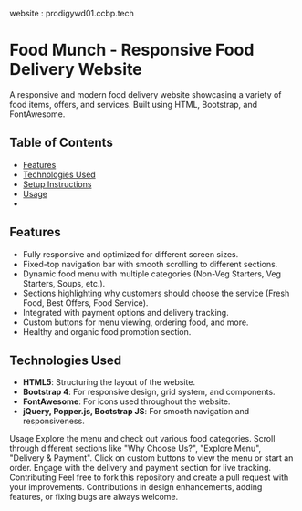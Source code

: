website : prodigywd01.ccbp.tech

# Food Munch - Responsive Food Delivery Website

A responsive and modern food delivery website showcasing a variety of food items, offers, and services. Built using HTML, Bootstrap, and FontAwesome.

## Table of Contents

- [Features](#features)
- [Technologies Used](#technologies-used)
- [Setup Instructions](#setup-instructions)
- [Usage](#usage)
- 
## Features

- Fully responsive and optimized for different screen sizes.
- Fixed-top navigation bar with smooth scrolling to different sections.
- Dynamic food menu with multiple categories (Non-Veg Starters, Veg Starters, Soups, etc.).
- Sections highlighting why customers should choose the service (Fresh Food, Best Offers, Food Service).
- Integrated with payment options and delivery tracking.
- Custom buttons for menu viewing, ordering food, and more.
- Healthy and organic food promotion section.

## Technologies Used

- **HTML5**: Structuring the layout of the website.
- **Bootstrap 4**: For responsive design, grid system, and components.
- **FontAwesome**: For icons used throughout the website.
- **jQuery, Popper.js, Bootstrap JS**: For smooth navigation and responsiveness.

Usage
Explore the menu and check out various food categories.
Scroll through different sections like "Why Choose Us?", "Explore Menu", "Delivery & Payment".
Click on custom buttons to view the menu or start an order.
Engage with the delivery and payment section for live tracking.
Contributing
Feel free to fork this repository and create a pull request with your improvements. Contributions in design enhancements, adding features, or fixing bugs are always welcome.


